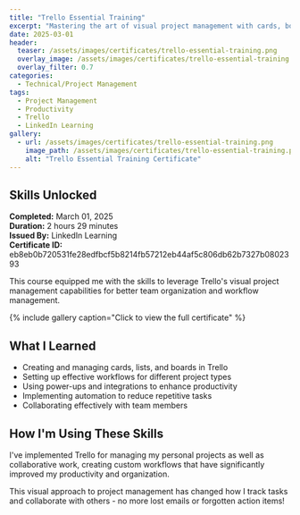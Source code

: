 ```yaml
---
title: "Trello Essential Training"
excerpt: "Mastering the art of visual project management with cards, boards, and automation"
date: 2025-03-01
header:
  teaser: /assets/images/certificates/trello-essential-training.png
  overlay_image: /assets/images/certificates/trello-essential-training.png
  overlay_filter: 0.7
categories:
  - Technical/Project Management
tags:
  - Project Management
  - Productivity
  - Trello
  - LinkedIn Learning
gallery:
  - url: /assets/images/certificates/trello-essential-training.png
    image_path: /assets/images/certificates/trello-essential-training.png
    alt: "Trello Essential Training Certificate"
---
```


## Skills Unlocked

**Completed:** March 01, 2025  
**Duration:** 2 hours 29 minutes  
**Issued By:** LinkedIn Learning  
**Certificate ID:** eb8eb0b720531fe28edfbcf5b8214fb57212eb44af5c806db62b7327b0802393

This course equipped me with the skills to leverage Trello's visual project management capabilities for better team organization and workflow management.

{% include gallery caption="Click to view the full certificate" %}

## What I Learned

* Creating and managing cards, lists, and boards in Trello
* Setting up effective workflows for different project types
* Using power-ups and integrations to enhance productivity
* Implementing automation to reduce repetitive tasks
* Collaborating effectively with team members

## How I'm Using These Skills

I've implemented Trello for managing my personal projects as well as collaborative work, creating custom workflows that have significantly improved my productivity and organization.

This visual approach to project management has changed how I track tasks and collaborate with others - no more lost emails or forgotten action items!